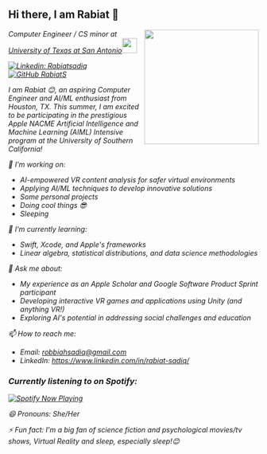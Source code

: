 ## Hi there, I am Rabiat 👋  


<!-- **RabiatS/RabiatS** is a ✨ _special_ ✨ repository because its `README.md` (this file) appears on your GitHub profile. -->
<img align='right' src="https://media.giphy.com/media/ieyl9zmCjO4b4t6qoY/giphy.gif" width="230"> 
<p><em>Computer Engineer / CS minor at <a href="https://www.utsa.edu/">University of Texas at San Antonio</a><img src="https://media.giphy.com/media/fYSnHlufseco8Fh93Z/giphy.gif" width="30">


[![Linkedin: Rabiatsadiq](https://img.shields.io/badge/-rabiatsadiq-blue?style=flat-square&logo=Linkedin&logoColor=white&link=https://www.linkedin.com/in/rabiat-sadiq/)](https://www.linkedin.com/in/rabiat-sadiq/)
[![GitHub RabiatS](https://img.shields.io/github/followers/rabiats?label=follow&style=social)](https://github.com/RabiatS)


I am Rabiat 😊, an aspiring Computer Engineer and AI/ML enthusiast from Houston, TX. This summer, I am excited to be participating in the prestigious Apple NACME Artificial Intelligence and Machine Learning (AIML) Intensive program at the University of Southern California!

🔭 I'm working on:
- AI-empowered VR content analysis for safer virtual environments
- Applying AI/ML techniques to develop innovative solutions
- Some personal projects
- Doing cool things 😎
- Sleeping

🌱 I'm currently learning:
- Swift, Xcode, and Apple's frameworks
- Linear algebra, statistical distributions, and data science methodologies

💬 Ask me about:
- My experience as an Apple Scholar and Google Software Product Sprint participant
- Developing interactive VR games and applications using Unity (and anything VR!)
- Exploring AI's potential in addressing social challenges and education

📫 How to reach me:
- Email: robbiahsadiq@gmail.com
- LinkedIn: https://www.linkedin.com/in/rabiat-sadiq/


### Currently listening to on Spotify:

<!-- [![spotify-github-profile](https://spotify-github-profile.vercel.app/api/view?uid=227cg7ehrjpmdh54zp7epu7wq&cover_image=true&theme=novatorem&show_offline=false&background_color=121212&interchange=true&bar_color=53b14f&bar_color_cover=false)](https://spotify-github-profile.vercel.app/api/view?uid=227cg7ehrjpmdh54zp7epu7wq&redirect=true)  -->

<!--  line before: href="https://spotify-github-profile.vercel.app/api/view? -->
<div align="left">
  <a href="https://spotify-github-profile.kittinanx.com/api/view?uid=227cg7ehrjpmdh54zp7epu7wq&cover_image=true&theme=novatorem&show_offline=false&background_color=121212&interchange=true&bar_color=53b14f&bar_color_cover=false">
    <img src="https://spotify-github-profile.vercel.app/api/view?uid=227cg7ehrjpmdh54zp7epu7wq&cover_image=true&theme=novatorem&show_offline=false&background_color=121212&interchange=true&bar_color=53b14f&bar_color_cover=false" alt="Spotify Now Playing">
  </a>
</div>


😄 Pronouns: She/Her

⚡ Fun fact:
I'm a big fan of science fiction and psychological movies/tv shows, Virtual Reality and sleep, especially sleep!😊

